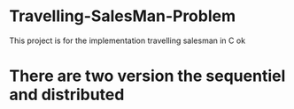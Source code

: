# Travelling-SalesMan-Problem
This project is for the implementation travelling salesman in C
ok
# There  are two version the sequentiel and distributed

